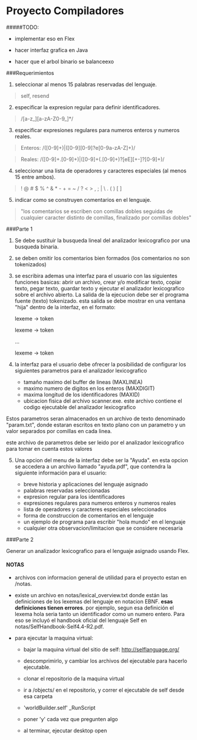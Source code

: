 Proyecto Compiladores
=====================

#####TODO:

* implementar eso en Flex

* hacer interfaz grafica en Java

* hacer que el arbol binario se balanceexo

###Requerimientos

1. seleccionar al menos 15 palabras reservadas del lenguaje.

  > self, resend 
 
2. especificar la expresion regular para definir identificadores.

  > /[a-z_][a-zA-Z0-9_]*/
 
3. especificar expresiones regulares para numeros enteros y numeros reales.

  > Enteros: /([0-9]+)|([0-9][0-9]?e[0-9a-zA-Z]+)/

  > Reales: /([0-9]+\.[0-9]+)|([0-9]+(\.[0-9]+)?[eE][+-]?[0-9]+)/
 
4. seleccionar una lista de operadores y caracteres especiales (al menos 15
entre ambos).

  >  ! @ # $ % ^ & * - + = ~ / ? < > , ; | \ . ( ) [ ] 

5. indicar como se construyen comentarios en el lenguaje.

  > "los comentarios se escriben con comillas dobles seguidas de cualquier
  > caracter distinto de comillas, finalizado por comillas dobles"


###Parte 1

1. Se debe sustituir la busqueda lineal del analizador lexicografico por una
busqueda binaria.

2. se deben omitir los comentarios bien formados (los comentarios no son
tokenizados)

3. se escribira ademas una interfaz para el usuario con las siguientes
funciones basicas: abrir un archivo, crear y/o modificar texto, copiar texto,
pegar texto, guardar texto y ejecutar el analizador lexicografico sobre el
archivo abierto. La salida de la ejecucion debe ser el programa fuente (texto)
tokenizado. esta salida se debe mostrar en una ventana "hija" dentro de la
interfaz, en el formato:

    lexeme -> token

    lexeme -> token

    ...

    lexeme -> token

4. la interfaz para el usuario debe ofrecer la posibilidad de configurar los
siguientes parametros para el analizador lexicografico
	- tamaño maximo del buffer de lineas (MAXLINEA)
    - maximo numero de digitos en los enteros (MAXDIGIT)
    - maxima longitud de los identificadores (MAXID)
    - ubicacion fisica del archivo scanner.exe. este archivo contiene el
    codigo ejecutable del analizador lexicografico

Estos parametros seran almacenados en un archivo de texto denominado
"param.txt", donde estaran escritos en texto plano con un parametro y un valor
separados por comillas en cada linea.

este archivo de parametros debe ser leido por el analizador lexicografico para
tomar en cuenta estos valores

5. Una opcion del menu de la interfaz debe ser la "Ayuda". en esta opcion se
accedera a un archivo llamado "ayuda.pdf", que contendra la siguiente
información para el usuario:

    * breve historia y aplicaciones del lenguaje asignado
    * palabras reservadas seleccionadas
    * expresion regular para los identificadores
    * expresiones regulares para numeros enteros y numeros reales
    * lista de operadores y caracteres especiales seleccionados
    * forma de construccion de comentarios en el lenguaje
    * un ejemplo de programa para escribir "hola mundo" en el lenguaje
    * cualquier otra observacion/limitacion que se considere necesaria


###Parte 2

Generar un analizador lexicografico para el lenguaje asignado usando Flex.


#### NOTAS

* archivos con informacion general de utilidad para el proyecto estan en
  /notas.

* existe un archivo en notas/lexical_overview.txt donde están las definiciones
  de los lexemas del lenguaje en notacion EBNF. **esas definiciones tienen
  errores**. por ejemplo, segun esa definición el lexema hola seria tanto un
  identificador como un numero entero. Para eso se incluyó el handbook oficial
  del lenguaje Self en notas/SelfHandbook-Self4.4-R2.pdf.

* para ejecutar la maquina virtual:

    * bajar la maquina virtual del sitio de self: http://selflanguage.org/

    * descomprimirlo, y cambiar los archivos del ejecutable para hacerlo
      ejecutable.

    * clonar el repositorio de la maquina virtual

    * ir a /objects/ en el repositorio, y correr el ejecutable de self desde
      esa carpeta

    * 'worldBuilder.self' _RunScript

    * poner 'y' cada vez que pregunten algo

    * al terminar, ejecutar desktop open
